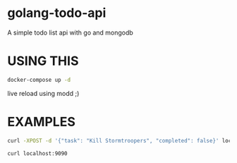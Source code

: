 # golang-todo-api
A simple todo list api with go and mongodb


# USING THIS


```bash
docker-compose up -d
```

live reload using modd ;) 


# EXAMPLES

```bash
curl -XPOST -d '{"task": "Kill Stormtroopers", "completed": false}' localhost:9090

curl localhost:9090
```